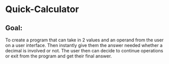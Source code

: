 # Quick-Calculator

## Goal:
To create a program that can take in 2 values and an operand from the user on a user interface. Then instantly give them the answer needed whether a decimal is involved or not. The user then can decide to continue operations or exit from the program and get their final answer.

